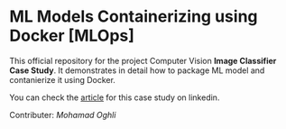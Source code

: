 # ML Models Containerizing using Docker [MLOps]

This official repository for the project Computer Vision **Image Classifier Case Study**. It demonstrates in detail how to package ML model and contanierize it using Docker.

You can check the [article](linkedin.com) for this case study on linkedin. 

Contributer: *Mohamad Oghli*